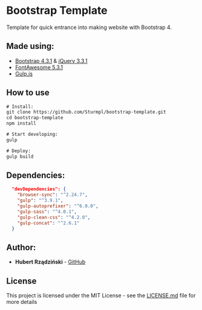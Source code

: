 # Bootstrap Template
Template for quick entrance into making website with Bootstrap 4. 

## Made using:
* [Bootstrap 4.3.1](http://getbootstrap.com/) & [jQuery 3.3.1](https://jquery.com/)
* [FontAwesome 5.3.1](https://fontawesome.com/)
* [Gulp.js](https://gulpjs.com/)


## How to use
```html
# Install:
git clone https://github.com/Sturmpl/bootstrap-template.git
cd bootstrap-template
npm install

# Start developing:
gulp

# Deploy:
gulp build
```

## Dependencies:
```json
  "devDependencies": {
    "browser-sync": "^2.24.7",
    "gulp": "^3.9.1",
    "gulp-autoprefixer": "^6.0.0",
    "gulp-sass": "^4.0.1",
    "gulp-clean-css": "^4.2.0",
    "gulp-concat": "^2.6.1"
  }
```

## Author:

* **Hubert Rządziński** - [GitHub](https://github.com/Sturmpl) 

## License

This project is licensed under the MIT License - see the [LICENSE.md](LICENSE.md) file for more details